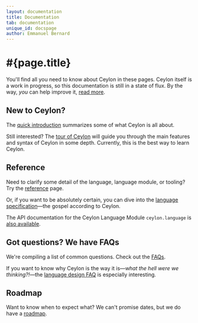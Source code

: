 ```yaml
---
layout: documentation
title: Documentation
tab: documentation
unique_id: docspage
author: Emmanuel Bernard
---
```


# #{page.title}

You'll find all you need to know about Ceylon in these pages. Ceylon itself 
is a work in progress, so this documentation is still in a state of flux. By 
the way, _you_ can help improve it, [read more](/code/website).

## New to Ceylon?

The [quick introduction](introduction) summarizes some of what Ceylon is all 
about.

Still interested? The [tour of Ceylon](tour) will guide you through the main 
features and syntax of Ceylon in some depth. Currently, this is the best way 
to learn Ceylon.

## Reference

Need to clarify some detail of the language, language module, or tooling? 
Try the [reference](reference) page.

Or, if you want to be absolutely certain, you can dive into the 
[language specification](spec)&mdash;the gospel according to Ceylon.

The API documentation for the Ceylon Language Module `ceylon.language` is
[also available](api/ceylon/language).

## Got questions? We have FAQs

We're compiling a list of common questions. Check out the [FAQs](faq). 

If you want to know why Ceylon is the way it is&mdash;_what the hell were we 
thinking?!_&mdash;the [language design FAQ](faq/language-design) is especially 
interesting.

## Roadmap

Want to know when to expect what? We can't promise dates, but we do have a 
[roadmap](roadmap).
